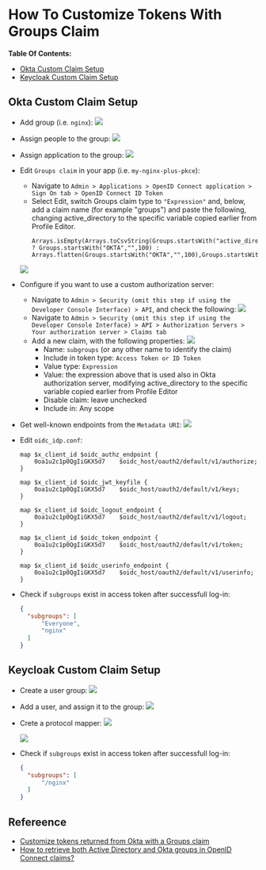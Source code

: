 # How To Customize Tokens With Groups Claim

**Table Of Contents:**

- [Okta Custom Claim Setup](#okta-custom-claim-setup)
- [Keycloak Custom Claim Setup](#keycloak-custom-claim-setup)

## Okta Custom Claim Setup
- Add group (i.e. `nginx`):
  ![](./img/okta_add_group.png)

- Assign people to the group:
  ![](./img/okta_people_to_group.png) 

- Assign application to the group:
  ![](./img/okta_app_to_group.png)

- Edit `Groups claim` in your app (i.e. `my-nginx-plus-pkce`):
  - Navigate to `Admin > Applications > OpenID Connect application > Sign On tab > OpenID Connect ID Token`
  - Select Edit, switch Groups claim type to `"Expression"` and, below, add a claim name (for example "groups") and paste the following, changing active_directory to the specific variable copied earlier from Profile Editor. 
    ```
    Arrays.isEmpty(Arrays.toCsvString(Groups.startsWith("active_directory","",100))) ? Groups.startsWith("OKTA","",100) : Arrays.flatten(Groups.startsWith("OKTA","",100),Groups.startsWith("active_directory","",100))

    ```
  ![](./img/oidc_group_in_token.png)

- Configure if you want to use a custom authorization server:
  - Navigate to `Admin > Security (omit this step if using the Developer Console Interface) > API`, and check the following:
  ![](./img/okta_api-main.png)
  - Navigate to `Admin > Security (omit this step if using the Developer Console Interface) > API > Authorization Servers > Your authorization server > Claims tab`
  - Add a new claim, with the following properties:
    ![](./img/okta_api-claims.png)
    - Name: `subgroups` (or any other name to identify the claim)
    - Include in token type: `Access Token or ID Token`
    - Value type: `Expression`
    - Value: the expression above that is used also in Okta authorization server, modifying active_directory to the specific variable copied earlier from Profile Editor
    - Disable claim: leave unchecked
    - Include in: Any scope

- Get well-known endpoints from the `Metadata URI`:
  ![](./img/okta_api-settings.png)

- Edit `oidc_idp.conf`:
  ```nginx
  map $x_client_id $oidc_authz_endpoint {
      0oa1u2c1p0QgIiGKX5d7    $oidc_host/oauth2/default/v1/authorize;
  }

  map $x_client_id $oidc_jwt_keyfile {
      0oa1u2c1p0QgIiGKX5d7    $oidc_host/oauth2/default/v1/keys;
  }

  map $x_client_id $oidc_logout_endpoint {
      0oa1u2c1p0QgIiGKX5d7    $oidc_host/oauth2/default/v1/logout;
  }

  map $x_client_id $oidc_token_endpoint {
      0oa1u2c1p0QgIiGKX5d7    $oidc_host/oauth2/default/v1/token;
  }

  map $x_client_id $oidc_userinfo_endpoint {
      0oa1u2c1p0QgIiGKX5d7    $oidc_host/oauth2/default/v1/userinfo;
  }
  ```

- Check if `subgroups` exist in access token after successfull log-in:
  ```json
  {
    "subgroups": [
        "Everyone",
        "nginx"
    ]
  }
  ```


## Keycloak Custom Claim Setup
- Create a user group:
  ![](./img/keycloak_group.png)

- Add a user, and assign it to the group:
  ![](./img/keycloak_add_user.png)

- Crete a protocol mapper:
  ![](./img/keycloak_create_mapper.png)

  ![](./img/keycloak_protocol_mapper.png)

- Check if `subgroups` exist in access token after successfull log-in:
  ```json
  {
    "subgroups": [
        "/nginx"
    ]
  }
  ```

## Refereence
- [Customize tokens returned from Okta with a Groups claim](https://developer.okta.com/docs/guides/customize-tokens-groups-claim/main/)
- [How to retrieve both Active Directory and Okta groups in OpenID Connect claims?](https://support.okta.com/help/s/article/Can-we-retrieve-both-Active-Directory-and-Okta-groups-in-OpenID-Connect-claims?language=en_US&_ga=2.217155987.46055333.1643827737-791517745.1643827737)
